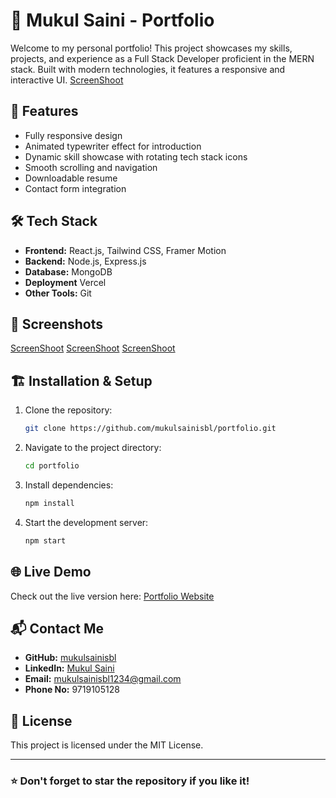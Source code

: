 # 🚀 Mukul Saini - Portfolio

Welcome to my personal portfolio! This project showcases my skills, projects, and experience as a Full Stack Developer proficient in the MERN stack. Built with modern technologies, it features a responsive and interactive UI.
[ScreenShoot](https://drive.google.com/uc?export=download&id=1S4DgohfSDi1g9QBbwASg129nKDl0eJxV)
## 🌟 Features
- Fully responsive design
- Animated typewriter effect for introduction
- Dynamic skill showcase with rotating tech stack icons
- Smooth scrolling and navigation
- Downloadable resume
- Contact form integration

## 🛠️ Tech Stack
- **Frontend:** React.js, Tailwind CSS, Framer Motion
- **Backend:** Node.js, Express.js
- **Database:** MongoDB
- **Deployment** Vercel
- **Other Tools:** Git

## 📸 Screenshots

[ScreenShoot](https://drive.google.com/uc?export=download&id=1Sw8mJhAVofYiIN2_hX87imEskurGDCSg)
[ScreenShoot](https://drive.google.com/file/d/13w76rzlFuvQmUuff4I6uQbKrKIxnKppv/view?usp=sharing)
[ScreenShoot](https://drive.google.com/uc?export=download&id=1bx2zhahLTypBCKA2NYIaYgEg3KLPzXI6)

## 🏗️ Installation & Setup
1. Clone the repository:
   ```sh
   git clone https://github.com/mukulsainisbl/portfolio.git
   ```
2. Navigate to the project directory:
   ```sh
   cd portfolio
   ```
3. Install dependencies:
   ```sh
   npm install
   ```
4. Start the development server:
   ```sh
   npm start
   ```

## 🌐 Live Demo
Check out the live version here: [Portfolio Website](https://portfolio-lt6p.vercel.app/)

## 📬 Contact Me
- **GitHub:** [mukulsainisbl](https://github.com/mukulsainisbl)
- **LinkedIn:** [Mukul Saini](https://www.linkedin.com/in/mukul-saini-sambhal/)
- **Email:** mukulsainisbl1234@gmail.com
- **Phone No:** 9719105128

## 📜 License
This project is licensed under the MIT License.

---
### ⭐ Don't forget to star the repository if you like it!
